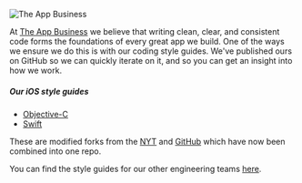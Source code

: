 ![The App Business](https://github.com/theappbusiness/iOS-Style-Guide/blob/master/assets/logo.png)

At [The App Business](http://theappbusiness.com) we believe that writing clean, clear, and consistent code forms the foundations of every great app we build. One of the ways we ensure we do this is with our coding style guides. We've published ours on GitHub so we can quickly iterate on it, and so you can get an insight into how we work.

##### Our iOS style guides

- [Objective-C](https://github.com/theappbusiness/iOS-Style-Guide/blob/master/objective-c.md)
- [Swift](https://github.com/theappbusiness/iOS-Style-Guide/blob/master/swift.md)


These are modified forks from the [NYT](https://github.com/NYTimes/objective-c-style-guide) and [GitHub](https://github.com/github/swift-style-guide) which have now been combined into one repo.

You can find the style guides for our other engineering teams [here](https://github.com/theappbusiness?utf8=✓&query=guide).
